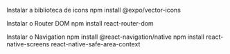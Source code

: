 Instalar a biblioteca de icons
npm install @expo/vector-icons

Instalar o Router DOM
npm install react-router-dom

Instalar o Navigation
npm install @react-navigation/native
npm install react-native-screens react-native-safe-area-context